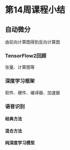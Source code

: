 # 第14周课程小结

##  自动微分

由前向计算图得到反向计算图


### TensorFlow2回顾

张量、计算图等

### 深度学习框架

软件、硬件、编译器、加速器

### 语音识别

#### 经典方法

#### 混合方法

#### 纯深度学习模型



